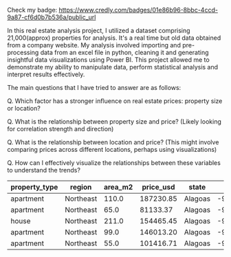 Check my badge: https://www.credly.com/badges/01e86b96-8bbc-4ccd-9a87-cf6d0b7b536a/public_url


In this real estate analysis project, I utilized a dataset comprising 21,000(approx) properties for analysis. It's a real time but old data obtained from a company website. My analysis involved importing and pre-processing data from an excel file in python, cleaning it and generating insightful data visualizations using Power BI. This project allowed me to demonstrate my ability to manipulate data, perform statistical analysis and interpret results effectively.


The main questions that I have tried to answer are as follows:


Q. Which factor has a stronger influence on real estate prices: property size or location?

Q. What is the relationship between property size and price? (Likely looking for correlation strength and direction)

Q. What is the relationship between location and price? (This might involve comparing prices across different locations, perhaps using visualizations)

Q. How can I effectively visualize the relationships between these variables to understand the trends?

| property_type | region    | area_m2 | price_usd | state     | lat       | lon        |
|---------------|-----------|---------|-----------|-----------|-----------|------------|
| apartment     | Northeast | 110.0   | 187230.85 | Alagoas   | -9.644305 | -35.708814 |
| apartment     | Northeast | 65.0    | 81133.37  | Alagoas   | -9.643093 | -35.704840 |
| house         | Northeast | 211.0   | 154465.45 | Alagoas   | -9.622703 | -35.729795 |
| apartment     | Northeast | 99.0    | 146013.20 | Alagoas   | -9.622837 | -35.719556 |
| apartment     | Northeast | 55.0    | 101416.71 | Alagoas   | -9.654955 | -35.700227 |

